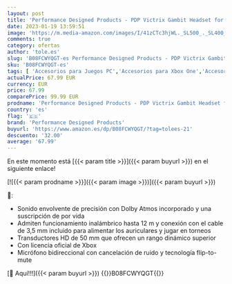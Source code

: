 ```yaml
---
layout: post
title: 'Performance Designed Products - PDP Victrix Gambit Headset for Xbox one & Series XIS'
date: 2023-01-19 13:59:51
image: 'https://m.media-amazon.com/images/I/41zCTc3hjWL._SL500_._SL400_.jpg'
comments: true
category: ofertas
author: 'tole.es'
slug: 'B08FCWYQGT-es Performance Designed Products - PDP Victrix Gambit Headset...'
sku: 'B08FCWYQGT-es'
tags: [ 'Accesorios para Juegos PC','Accesorios para Xbox One','Accesorios para Xbox Series X y S','Auriculares gaming para Xbox One','Hardware y juegos para Xbox One','Hardware y juegos para Xbox Series X y S','Juegos y Accesorios para PC','Videojuegos','performance designed products','xbox','🇪🇸', ]
actualPrice: 67.99 EUR
currency: EUR
price: 67.99
comparePrice: 99.99 EUR
prodname: 'Performance Designed Products - PDP Victrix Gambit Headset for Xbox one & Series XIS'
country: 'es'
flag: '🇪🇸'
brand: 'Performance Designed Products'
buyurl: 'https://www.amazon.es/dp/B08FCWYQGT/?tag=tolees-21'
descuento: '32.00'
average: '67.99'
---
```


En este momento está [{{< param title >}}]({{< param buyurl >}}) en el siguiente enlace!

[![{{< param prodname >}}]({{< param image >}})]({{< param buyurl >}})

🔎:

- Sonido envolvente de precisión con Dolby Atmos incorporado y una suscripción de por vida
- Admiten funcionamiento inalámbrico hasta 12 m y conexión con el cable de 3,5 mm incluido para alimentar los auriculares y jugar en torneos
- Transductores HD de 50 mm que ofrecen un rango dinámico superior
- Con licencia oficial de Xbox
- Micrófono bidireccional con cancelación de ruido y tecnología flip-to-mute

[🛒 Aquí!!!]({{< param buyurl >}})
{{<world>}}B08FCWYQGT{{</world>}}
